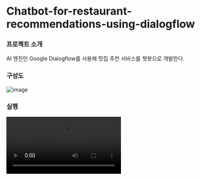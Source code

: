 # Chatbot-for-restaurant-recommendations-using-dialogflow

### 프로젝트 소개
AI 엔진인 Google Dialogflow를 사용해 맛집 추천 서비스를 챗봇으로 개발한다.

### 구성도
![image](https://user-images.githubusercontent.com/46081043/113812584-50745300-97a9-11eb-8158-0e128001be67.png)

### 실행
![my_video](https://user-images.githubusercontent.com/46081043/113812764-9e895680-97a9-11eb-870a-ce46419dae42.mp4)
